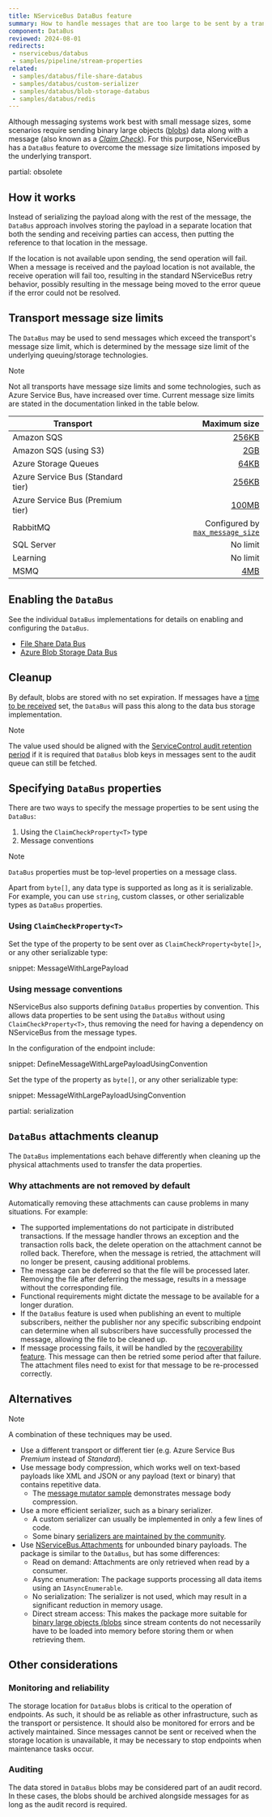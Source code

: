 ```yaml
---
title: NServiceBus DataBus feature
summary: How to handle messages that are too large to be sent by a transport natively by using NServiceBus DataBus
component: DataBus
reviewed: 2024-08-01
redirects:
 - nservicebus/databus
 - samples/pipeline/stream-properties
related:
 - samples/databus/file-share-databus
 - samples/databus/custom-serializer
 - samples/databus/blob-storage-databus
 - samples/databus/redis
---
```


Although messaging systems work best with small message sizes, some scenarios require sending binary large objects ([blobs](https://en.wikipedia.org/wiki/Binary_large_object)) data along with a message (also known as a [_Claim Check_](https://learn.microsoft.com/en-us/azure/architecture/patterns/claim-check)). For this purpose, NServiceBus has a `DataBus` feature to overcome the message size limitations imposed by the underlying transport.

partial: obsolete

## How it works

Instead of serializing the payload along with the rest of the message, the `DataBus` approach involves storing the payload in a separate location that both the sending and receiving parties can access, then putting the reference to that location in the message.

If the location is not available upon sending, the send operation will fail. When a message is received and the payload location is not available, the receive operation will fail too, resulting in the standard NServiceBus retry behavior, possibly resulting in the message being moved to the error queue if the error could not be resolved.

## Transport message size limits

The `DataBus` may be used to send messages which exceed the transport's message size limit, which is determined by the message size limit of the underlying queuing/storage technologies.

> [!NOTE]
> Not all transports have message size limits and some technologies, such as Azure Service Bus, have increased over time. Current message size limits are stated in the documentation linked in the table below.

| Transport                         | Maximum size |
| --------------------------------- | ------------:|
| Amazon SQS                        | [256KB](https://docs.aws.amazon.com/AWSSimpleQueueService/latest/SQSDeveloperGuide/quotas-messages.html) |
| Amazon SQS (using S3)             | [2GB](https://docs.aws.amazon.com/AWSSimpleQueueService/latest/SQSDeveloperGuide/quotas-messages.html) |
| Azure Storage Queues              | [64KB](https://learn.microsoft.com/en-us/azure/service-bus-messaging/service-bus-azure-and-service-bus-queues-compared-contrasted#capacity-and-quotas) |
| Azure Service Bus (Standard tier) | [256KB](https://learn.microsoft.com/en-us/azure/service-bus-messaging/service-bus-azure-and-service-bus-queues-compared-contrasted#capacity-and-quotas) |
| Azure Service Bus (Premium tier)  | [100MB](https://learn.microsoft.com/en-us/azure/service-bus-messaging/service-bus-premium-messaging#large-messages-support) |
| RabbitMQ                          | Configured by [`max_message_size`](https://www.rabbitmq.com/configure.html#config-items) |
| SQL Server                        | No limit |
| Learning                          | No limit |
| MSMQ                              | [4MB](https://learn.microsoft.com/en-us/previous-versions/windows/desktop/msmq/ms711436(v=vs.85)#maximum-message-size) |

## Enabling the `DataBus`

See the individual `DataBus` implementations for details on enabling and configuring the `DataBus`.

- [File Share Data Bus](file-share.md)
- [Azure Blob Storage Data Bus](azure-blob-storage.md)

## Cleanup

By default, blobs are stored with no set expiration. If messages have a [time to be received](/nservicebus/messaging/discard-old-messages.md) set, the `DataBus` will pass this along to the data bus storage implementation.

> [!NOTE]
> The value used should be aligned with the [ServiceControl audit retention period](/servicecontrol/how-purge-expired-data.md) if it is required that `DataBus` blob keys in messages sent to the audit queue can still be fetched.

## Specifying `DataBus` properties

There are two ways to specify the message properties to be sent using the `DataBus`:

 1. Using the `ClaimCheckProperty<T>` type
 1. Message conventions

> [!NOTE]
> `DataBus` properties must be top-level properties on a message class.
>
> Apart from `byte[]`, any data type is supported as long as it is serializable. For example, you can use `string`, custom classes, or other serializable types as `DataBus` properties.

### Using `ClaimCheckProperty<T>`

Set the type of the property to be sent over as `ClaimCheckProperty<byte[]>`, or any other serializable type:

snippet: MessageWithLargePayload

### Using message conventions

NServiceBus also supports defining `DataBus` properties by convention. This allows data properties to be sent using the `DataBus` without using `ClaimCheckProperty<T>`, thus removing the need for having a dependency on NServiceBus from the message types.

In the configuration of the endpoint include:

snippet: DefineMessageWithLargePayloadUsingConvention

Set the type of the property as `byte[]`, or any other serializable type:

snippet: MessageWithLargePayloadUsingConvention

partial: serialization

## `DataBus` attachments cleanup

The `DataBus` implementations each behave differently when cleaning up the physical attachments used to transfer the data properties.

### Why attachments are not removed by default

Automatically removing these attachments can cause problems in many situations. For example:

- The supported implementations do not participate in distributed transactions. If the message handler throws an exception and the transaction rolls back, the delete operation on the attachment cannot be rolled back. Therefore, when the message is retried, the attachment will no longer be present, causing additional problems.
- The message can be deferred so that the file will be processed later. Removing the file after deferring the message, results in a message without the corresponding file.
- Functional requirements might dictate the message to be available for a longer duration.
- If the `DataBus` feature is used when publishing an event to multiple subscribers, neither the publisher nor any specific subscribing endpoint can determine when all subscribers have successfully processed the message, allowing the file to be cleaned up.
- If message processing fails, it will be handled by the [recoverability feature](/nservicebus/recoverability/). This message can then be retried some period after that failure. The attachment files need to exist for that message to be re-processed correctly.

## Alternatives

> [!NOTE]
> A combination of these techniques may be used.

- Use a different transport or different tier (e.g. Azure Service Bus _Premium_ instead of _Standard_).
- Use message body compression, which works well on text-based payloads like XML and JSON or any payload (text or binary) that contains repetitive data.
  - The [message mutator sample](/samples/messagemutators/) demonstrates message body compression.
- Use a more efficient serializer, such as a binary serializer.
  - A custom serializer can usually be implemented in only a few lines of code.
  - Some binary [serializers are maintained by the community](/nservicebus/community/#serializers).
- Use [NServiceBus.Attachments](/nservicebus/community/#nservicebus-attachments) for unbounded binary payloads. The package is similar to the `DataBus`, but has some differences:
  - Read on demand: Attachments are only retrieved when read by a consumer.
  - Async enumeration: The package supports processing all data items using an `IAsyncEnumerable`.
  - No serialization: The serializer is not used, which may result in a significant reduction in memory usage.
  - Direct stream access: This makes the package more suitable for [binary large objects (blobs](https://en.wikipedia.org/wiki/Binary_large_object) since stream contents do not necessarily have to be loaded into memory before storing them or when retrieving them.

## Other considerations

### Monitoring and reliability

The storage location for `DataBus` blobs is critical to the operation of endpoints. As such, it should be as reliable as other infrastructure, such as the transport or persistence. It should also be monitored for errors and be actively maintained. Since messages cannot be sent or received when the storage location is unavailable, it may be necessary to stop endpoints when maintenance tasks occur.

### Auditing

The data stored in `DataBus` blobs may be considered part of an audit record. In these cases, the blobs should be archived alongside messages for as long as the audit record is required.
